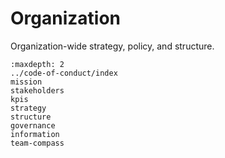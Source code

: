 # Organization

Organization-wide strategy, policy, and structure.

```{toctree}
:maxdepth: 2
../code-of-conduct/index
mission
stakeholders
kpis
strategy
structure
governance
information
team-compass
```